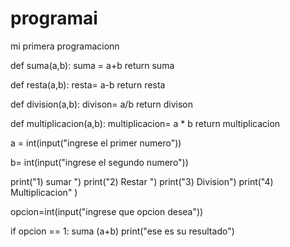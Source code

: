 # programai
mi primera programacionn

def suma(a,b):
    suma = a+b
    return suma

def resta(a,b):
    resta= a-b
    return resta

def division(a,b):
    divison= a/b
    return divison

def multiplicacion(a,b):
    multiplicacion= a * b
    return multiplicacion


a = int(input("ingrese el primer numero"))

b= int(input("ingrese el segundo numero"))


print("1) sumar ")
print("2) Restar ")
print("3) Division")
print("4) Multiplicacion" )

opcion=int(input("ingrese que opcion desea"))



if opcion == 1:
    suma (a+b)
    print("ese es su resultado")